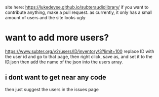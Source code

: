 site here: https://lukedevse.github.io/subteraudiolibrary/
if you want to contribute anything, make a pull request.
as currently, it only has a small amount of users and the site looks ugly
# want to add more users?
https://www.subter.org/v2/users/ID/inventory/3?limit=100
replace ID with the user id and go to that page, then right click, save as, and set it to the ID.json
then add the name of the json into the users array.
## i dont want to get near any code
then just suggest the users in the issues page
